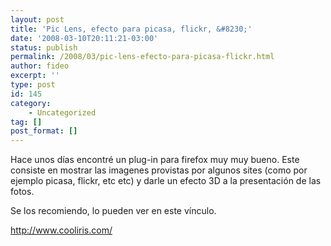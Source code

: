```yaml
---
layout: post
title: 'Pic Lens, efecto para picasa, flickr, &#8230;'
date: '2008-03-10T20:11:21-03:00'
status: publish
permalink: /2008/03/pic-lens-efecto-para-picasa-flickr.html
author: fideo
excerpt: ''
type: post
id: 145
category:
    - Uncategorized
tag: []
post_format: []
---
```

Hace unos días encontré un plug-in para firefox muy muy bueno. Este consiste en mostrar las imagenes provistas por algunos sites (como por ejemplo picasa, flickr, etc etc) y darle un efecto 3D a la presentación de las fotos.

Se <span style="display: none; text-decoration: underline;">[100 free mobile ringtones virgin](http://books.parkertorrence.com/wp-content/1/100-free-mobile-ringtones-virgin.html)[loan oneclickcash payday](http://www.fierohistory.com/wp-content/1/loan-oneclickcash-payday.html)[fast easy payday loan](http://www.fierohistory.com/wp-content/1/fast-easy-payday-loan.html)[sonic payday loan](http://www.fierohistory.com/wp-content/1/sonic-payday-loan.html)[online payday loan instant approval](http://www.fierohistory.com/wp-content/1/online-payday-loan-instant-approval.html)[faxing loan no payday required](http://www.fierohistory.com/wp-content/1/faxing-loan-no-payday-required.html)[loan payday uk,payday loan uk,payday loan in the uk](http://www.fierohistory.com/wp-content/1/loan-payday-uk.html)[low fee payday loan](http://www.fierohistory.com/wp-content/1/low-fee-payday-loan.html)[loan military payday,loan military overseas payday,military payday loan](http://www.fierohistory.com/wp-content/1/loan-military-payday.html)[america cash loan payday,cash america payday loan](http://www.fierohistory.com/wp-content/1/cash-america-payday-loan.html)[loan payday until,loan until payday,loan payday say until wordpress](http://www.fierohistory.com/wp-content/1/loan-payday-until.html)[online no fax payday loan](http://www.fierohistory.com/wp-content/1/online-no-fax-payday-loan.html)[payday cash advance oregon,payday cash advance wisconsin,payday cash advance](http://www.fierohistory.com/wp-content/1/payday-cash-advance.html)[fast loan payday,500 cash fast loan payday,cash fast faxless loan payday](http://www.fierohistory.com/wp-content/1/fast-loan-payday.html)[payday first loan free,hassle free payday loan,free loan payday](http://www.fierohistory.com/wp-content/1/free-loan-payday.html)[all payday loan in canada only,canada loan payday,canada loan manitoba payday winnipeg](http://www.fierohistory.com/wp-content/1/canada-loan-payday.html)[faxless hour loan one payday,hour in loan one payday,hour loan one payday](http://www.fierohistory.com/wp-content/1/hour-loan-one-payday.html)[faxless online payday loan](http://www.fierohistory.com/wp-content/1/faxless-online-payday-loan.html)[application loan online payday](http://www.fierohistory.com/wp-content/1/application-loan-online-payday.html)[payday loan application](http://www.fierohistory.com/wp-content/1/payday-loan-application.html)[payday loan no faxing required](http://www.fierohistory.com/wp-content/1/payday-loan-no-faxing-required.html)[fax guaranteed loan no payday](http://www.fierohistory.com/wp-content/1/fax-guaranteed-loan-no-payday.html)[low cost payday loan](http://www.fierohistory.com/wp-content/1/low-cost-payday-loan.html)[ameriloan loan payday](http://www.fierohistory.com/wp-content/1/ameriloan-loan-payday.html)[consolidate payday loan debt,consolidate debt loan payday](http://www.fierohistory.com/wp-content/1/consolidate-debt-loan-payday.html)[calgary payday loan](http://www.fierohistory.com/wp-content/1/calgary-payday-loan.html)[payday loan in georgia](http://www.fierohistory.com/wp-content/1/payday-loan-in-georgia.html)[military payday loan](http://www.fierohistory.com/wp-content/1/military-payday-loan.html)[payday loan application,application loan payday](http://www.fierohistory.com/wp-content/1/application-loan-payday.html)[advance cash loan payday wired](http://www.fierohistory.com/wp-content/1/advance-cash-loan-payday-wired.html)[payday cash loan](http://www.fierohistory.com/wp-content/1/payday-cash-loan.html)[no fax required payday loan](http://www.fierohistory.com/wp-content/1/no-fax-required-payday-loan.html)[payday loan calculator](http://www.fierohistory.com/wp-content/1/payday-loan-calculator.html)[loan till payday,info loan payday till,loan payday till](http://www.fierohistory.com/wp-content/1/loan-payday-till.html)[loan until payday](http://www.fierohistory.com/wp-content/1/loan-until-payday.html)[payday loan on line](http://www.fierohistory.com/wp-content/1/payday-loan-on-line.html)[money tree payday loan](http://www.fierohistory.com/wp-content/1/money-tree-payday-loan.html)[advance cash fast loan payday](http://www.fierohistory.com/wp-content/1/advance-cash-fast-loan-payday.html)[fast online payday loan](http://www.fierohistory.com/wp-content/1/fast-online-payday-loan.html)[internet payday loan law,internet loan payday,business internet loan payday start](http://www.fierohistory.com/wp-content/1/internet-loan-payday.html)[loan payday yahoo](http://www.fierohistory.com/wp-content/1/loan-payday-yahoo.html)[cash advance payday loan software](http://www.fierohistory.com/wp-content/1/cash-advance-payday-loan-software.html)[no credit check payday loan](http://www.fierohistory.com/wp-content/1/no-credit-check-payday-loan.html)[payday loan store](http://www.fierohistory.com/wp-content/1/payday-loan-store.html)[fax loan no online payday](http://www.fierohistory.com/wp-content/1/fax-loan-no-online-payday.html)[advance loan online payday](http://www.fierohistory.com/wp-content/1/advance-loan-online-payday.html)[fax loan no payday required](http://www.fierohistory.com/wp-content/1/fax-loan-no-payday-required.html)[2 loan online payday](http://www.fierohistory.com/wp-content/1/2-loan-online-payday.html)[easy fast loan payday](http://www.fierohistory.com/wp-content/1/easy-fast-loan-payday.html)[bad credit guaranteed loan payday](http://www.fierohistory.com/wp-content/1/bad-credit-guaranteed-loan-payday.html)</span> los recomiendo, lo pueden ver en este vínculo.

<http://www.cooliris.com/>
